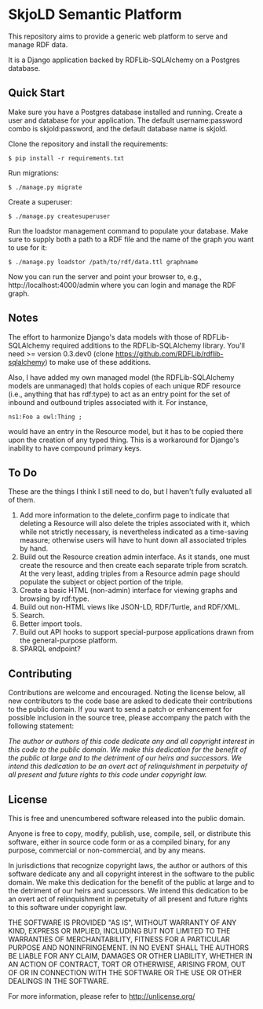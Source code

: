 SkjoLD Semantic Platform
========================

This repository aims to provide a generic web platform to serve and manage RDF data. 

It is a Django application backed by RDFLib-SQLAlchemy on a Postgres database.

Quick Start
-----------

Make sure you have a Postgres database installed and running. Create a user and database for your application. The default username:password combo is skjold:password, and the default database name is skjold. 

Clone the repository and install the requirements:

    $ pip install -r requirements.txt

Run migrations:

    $ ./manage.py migrate

Create a superuser:

    $ ./manage.py createsuperuser

Run the loadstor management command to populate your database. Make sure to supply both a path to a RDF file and the name of the graph you want to use for it:

    $ ./manage.py loadstor /path/to/rdf/data.ttl graphname

Now you can run the server and point your browser to, e.g., http://localhost:4000/admin where you can login and manage the RDF graph.

Notes
-----

The effort to harmonize Django's data models with those of RDFLib-SQLAlchemy required additions to the RDFLib-SQLAlchemy library. You'll need >= version 0.3.dev0 (clone https://github.com/RDFLib/rdflib-sqlalchemy) to make use of these additions. 

Also, I have added my own managed model (the RDFLib-SQLAlchemy models are unmanaged) that holds copies of each unique RDF resource (i.e., anything that has rdf:type) to act as an entry point for the set of inbound and outbound triples associated with it. For instance, 

    ns1:Foo a owl:Thing ; 

would have an entry in the Resource model, but it has to be copied there upon the creation of any typed thing. This is a workaround for Django's inability to have compound primary keys. 

To Do
-----

These are the things I think I still need to do, but I haven't fully evaluated all of them.

1. Add more information to the delete_confirm page to indicate that deleting a Resource will also delete the triples associated with it, which while not strictly necessary, is nevertheless indicated as a time-saving measure; otherwise users will have to hunt down all associated triples by hand.
2. Build out the Resource creation admin interface. As it stands, one must create the resource and then create each separate triple from scratch. At the very least, adding triples from a Resource admin page should populate the subject or object portion of the triple.
3. Create a basic HTML (non-admin) interface for viewing graphs and browsing by rdf:type.
4. Build out non-HTML views like JSON-LD, RDF/Turtle, and RDF/XML.
5. Search.
6. Better import tools.
7. Build out API hooks to support special-purpose applications drawn from the general-purpose platform. 
8. SPARQL endpoint?

Contributing
------------

Contributions are welcome and encouraged. Noting the license below, all new contributors to the code base are asked to dedicate their contributions to the public domain. If you want to send a patch or enhancement for possible inclusion in the source tree, please accompany the patch with the following statement:

_The author or authors of this code dedicate any and all copyright interest in this code to the public domain. We make this dedication for the benefit of the public at large and to the detriment of our heirs and successors. We intend this dedication to be an overt act of relinquishment in perpetuity of all present and future rights to this code under copyright law._

License
-------

This is free and unencumbered software released into the public domain.

Anyone is free to copy, modify, publish, use, compile, sell, or
distribute this software, either in source code form or as a compiled
binary, for any purpose, commercial or non-commercial, and by any
means.

In jurisdictions that recognize copyright laws, the author or authors
of this software dedicate any and all copyright interest in the
software to the public domain. We make this dedication for the benefit
of the public at large and to the detriment of our heirs and
successors. We intend this dedication to be an overt act of
relinquishment in perpetuity of all present and future rights to this
software under copyright law.

THE SOFTWARE IS PROVIDED "AS IS", WITHOUT WARRANTY OF ANY KIND,
EXPRESS OR IMPLIED, INCLUDING BUT NOT LIMITED TO THE WARRANTIES OF
MERCHANTABILITY, FITNESS FOR A PARTICULAR PURPOSE AND NONINFRINGEMENT.
IN NO EVENT SHALL THE AUTHORS BE LIABLE FOR ANY CLAIM, DAMAGES OR
OTHER LIABILITY, WHETHER IN AN ACTION OF CONTRACT, TORT OR OTHERWISE,
ARISING FROM, OUT OF OR IN CONNECTION WITH THE SOFTWARE OR THE USE OR
OTHER DEALINGS IN THE SOFTWARE.

For more information, please refer to <http://unlicense.org/>
